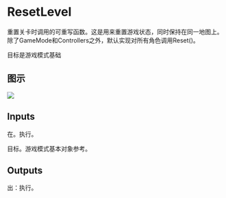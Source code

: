 # ResetLevel

重置关卡时调用的可重写函数。这是用来重置游戏状态，同时保持在同一地图上。除了GameMode和Controllers之外，默认实现对所有角色调用Reset()。

目标是游戏模式基础

## 图示

![]($-20221218-19073617.png)

## Inputs

在。执行。

目标。游戏模式基本对象参考。  

## Outputs

出：执行。
